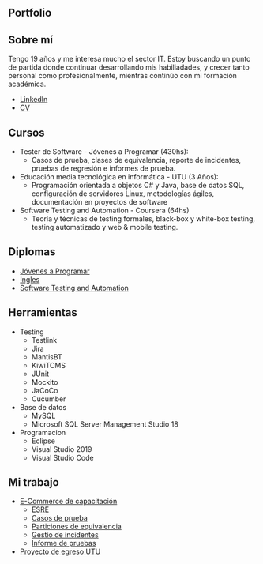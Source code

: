 ## Portfolio

## Sobre mí
Tengo 19 años y me interesa mucho el sector IT. Estoy buscando un punto de partida donde continuar desarrollando mis habiliadades, y crecer tanto personal como profesionalmente, mientras continúo con mi formación académica.
* [LinkedIn](www.linkedin.com/in/mauricio-wiedemann-11711622b)
* [CV](https://drive.google.com/file/d/1PMJo5QB-88IdBmEZilqmTzQDQiBjqMln/view?usp=sharing)

## Cursos
* Tester de Software - Jóvenes a Programar (430hs):
  * Casos de prueba, clases de equivalencia, reporte de incidentes, pruebas de regresión e informes de prueba.
* Educación media tecnológica en informática - UTU (3 Años):
  * Programación orientada a objetos C# y Java, base de datos SQL, configuración de servidores Linux, metodologías ágiles, documentación en proyectos de software
* Software Testing and Automation - Coursera (64hs)
  * Teoría y técnicas de testing formales, black-box y white-box testing, testing automatizado y web & mobile testing.

## Diplomas
* [Jóvenes a Programar](https://drive.google.com/file/d/1d_CFfqkB7sMwPinu8fcbOmka-ynIwCAf/view?usp=sharing)
* [Ingles](https://drive.google.com/file/d/1TTTR-F84qTCGWXkfo368G-uLlOtN3xbF/view?usp=sharing)
* [Software Testing and Automation](https://drive.google.com/file/d/1-BbGF2RbBClw-ssXLXBiYAkHJRKJkWRz/view?usp=sharing)

## Herramientas
* Testing
  * Testlink
  * Jira
  * MantisBT
  * KiwiTCMS
  * JUnit
  * Mockito
  * JaCoCo
  * Cucumber
* Base de datos
  * MySQL
  * Microsoft SQL Server Management Studio 18
* Programacion
  * Eclipse
  * Visual Studio 2019
  * Visual Studio Code
  
## Mi trabajo
* [E-Commerce de capacitación](https://japceibal.github.io/e-mercado-TESTING/index.html)
  * [ESRE](https://docs.google.com/document/d/1oVur3iHdE8zn7JoHlMXloEwF6E03e5iQ/edit?usp=sharing&ouid=109003825554590964966&rtpof=true&sd=true)
  * [Casos de prueba](https://docs.google.com/spreadsheets/d/10wmoHpSb0YAnjFRbSs2GpJEmGuiue6Xs/edit?usp=sharing&ouid=109003825554590964966&rtpof=true&sd=true)
  * [Particiones de equivalencia](https://docs.google.com/spreadsheets/d/1m3V6-bV8zfE3J-7mwV0g7y5KrygooZUyKddtkRoWKsg/edit?usp=sharing)
  * [Gestio de incidentes](https://docs.google.com/spreadsheets/d/1XZJGjf2hRRD3WN3v81d0EUue6hQj4FR3UtWe3z0VxAk/edit?usp=sharing)
  * [Informe de pruebas](https://docs.google.com/document/d/15umD0RmSqWixjn-dllPrLrLbOhcIN40W/edit?usp=sharing&ouid=109003825554590964966&rtpof=true&sd=true)
* [Proyecto de egreso UTU](https://drive.google.com/drive/folders/1-iKjZx5no7l7xbYooCSjVndteOhbyEcg?usp=sharing)
